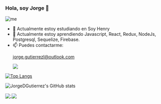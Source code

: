 
### Hola, soy Jorge 👋
![me](https://user-images.githubusercontent.com/83549945/130706599-719ee218-ae4c-4176-9c1b-6e932e1d1ff8.JPG)
    

- 🔭 Actualmente estoy estudiando en Soy Henry
- 🌱 Actualmente estoy aprendiendo Javascript, React, Redux, NodeJs, Postgresql, Sequelize, Firebase.                  
- 📫 Puedes contactarme: <a href="https://www.linkedin.com/in/jorge-david-gutierrez-lopez/">
    <p>
       jorge.gutierrezl@outlook.com
    <a src="mailto:jorge.gutierrezl@outlook.com"></a>
    </p>
  <img align="center" src="https://img.shields.io/badge/linkedin-%230077B5.svg?style=for-the-badge&logo=linkedin&logoColor=white" />
  
</a>


[![Top Langs](https://github-readme-stats.vercel.app/api/top-langs/?username=JorgeDGutierrez&layout=compact&theme=dark)](https://github.com/JorgeDGutierrez/github-readme-stats)


![JorgeDGutierrez's GitHub stats](https://github-readme-stats.vercel.app/api?username=JorgeDGutierrez&theme=dark&show_icons=true)

<a href="https://github.com/JorgeDGutierrez/PI-Videogames-FT14b">
  <img align="center" src="https://github-readme-stats.vercel.app/api/pin/?username=JorgeDGutierrez&theme=dark&repo=PI-Videogames-FT14b" />
</a>
<a href="https://github.com/JorgeDGutierrez/firebase-login">
  <img align="center" src="https://github-readme-stats.vercel.app/api/pin/?username=JorgeDGutierrez&theme=dark&repo=firebase-login" />
</a>






